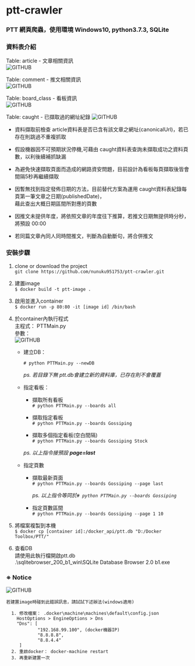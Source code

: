 # ptt-crawler

### PTT 網頁爬蟲，使用環境 Windows10, python3.7.3, SQLite

### 資料表介紹
Table: article - 文章相關資訊  
![GITHUB](https://imgur.com/WFstI4B.png "article")  
  
Table: comment - 推文相關資訊  
![GITHUB](https://imgur.com/JXRPKW8.png "comment")  

Table: board_class - 看板資訊  
![GITHUB](https://imgur.com/JoMI9CH.png "board class")

Table: caught - 已擷取過的網址紀錄
![GITHUB](https://imgur.com/fzv5L7L.png "caught")  
  
* 資料擷取前檢查 article資料表是否已含有該文章之網址(canonicalUrl)，若已存在則跳過不重複抓取
  
* 假設機器因不可預期狀況停機,可藉由 caught資料表查詢未擷取成功之資料頁數，以利後續補抓缺漏
  
* 為避免快速擷取頁面而造成的網路資安問題，目前設計為看板每頁擷取後皆會間隔5秒再繼續擷取  
  
* 因暫無找到指定發佈日期的方法，目前替代方案為運用 caught資料表紀錄每頁第一筆文章之日期(publishedDate)，  
  藉此查出大概日期區間所對應的頁數  
    
* 因推文未提供年度，將依照文章的年度往下推算，若推文日期無提供時分秒，將預設 00:00
  
* 若同篇文章內同人同時間推文，判斷為自動斷句，將合併推文

### 安裝步驟
1. clone or download the project  
`git clone https://github.com/nunuku951753/ptt-crawler.git `

2. 建置image  
`$ docker build -t ptt-image . ` 

3. 啟用並進入container  
`$ docker run -p 80:80 -it [image id] /bin/bash `

4. 於container內執行程式  
主程式： PTTMain.py  
參數：  
![GITHUB](https://imgur.com/idpgrQh.png "article")
    * 建立DB：  
      
       `# python PTTMain.py --newDB `  
         
       _ps. 若目錄下無 ptt.db會建立新的資料庫，已存在則不會覆蓋_  
    * 指定看板：  
      
        * 擷取所有看板  
        `# python PTTMain.py --boards all `  
          
        * 擷取指定看板  
        `# python PTTMain.py --boards Gossiping `  
          
        * 擷取多個指定看板(空白間隔)  
        `# python PTTMain.py --boards Gossiping Stock `  
          
        _ps. 以上指令接預設 **page=last**_  
    * 指定頁數  
      
        * 擷取最新頁面  
        `# python PTTMain.py --boards Gossiping --page last `  
          
          _ps. 以上指令等同於`# python PTTMain.py --boards Gossiping `_
        
        * 指定頁數區間  
        `# python PTTMain.py --boards Gossiping --page 1 10 `  
          
5. 將檔案複製到本機          
  `$ docker cp [container id]:/docker_api/ptt.db "D:/Docker Toolbox/PTT/" `  
  
6. 查看DB  
請使用此執行檔開啟ptt.db  
.\sqlitebrowser_200_b1_win\SQLite Database Browser 2.0 b1.exe
  

### ※ Notice  
![GITHUB](https://imgur.com/WN2acAW.png "error")

    若建置image時碰到此錯誤訊息，請試試下述辦法(windows適用)
      
      1. 修改檔案： .docker\machine\machines\default\config.json
        HostOptions > EngineOptions > Dns
        "Dns": [
                "192.168.99.100", (docker機器IP)
                "8.8.8.8",
                "8.8.4.4"
         ]
      2. 重啟docker： docker-machine restart
      3. 再重新建置一次
        
